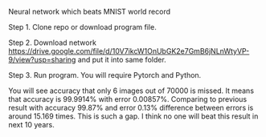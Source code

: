 Neural network which beats MNIST world record

Step 1. Clone repo or download program file.

Step 2. Download network https://drive.google.com/file/d/10V7ikcW1OnUbGK2e7GmB6jNLnWtyVP-9/view?usp=sharing and put it into same folder.

Step 3. Run program. You will require Pytorch and Python.

You will see accuracy that only 6 images out of 70000 is missed.
It means that accuracy is 99.9914% with error 0.00857%. Comparing to previous result with accuracy 99.87% and error 0.13% difference between errors is around 15.169 times. This is such a gap.
I think no one will beat this result in next 10 years.
